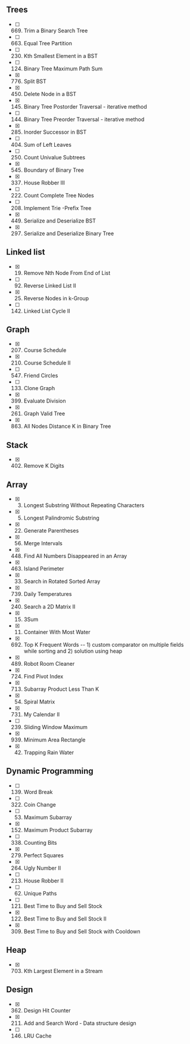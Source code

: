 ## Trees
- [ ] 669. Trim a Binary Search Tree
- [ ] 663. Equal Tree Partition
- [ ] 230. Kth Smallest Element in a BST
- [ ] 124. Binary Tree Maximum Path Sum
- [x] 776. Split BST
- [x] 450. Delete Node in a BST
- [x] 145. Binary Tree Postorder Traversal - iterative method
- [ ] 144. Binary Tree Preorder Traversal - iterative method
- [x] 285. Inorder Successor in BST
- [ ] 404. Sum of Left Leaves
- [ ] 250. Count Univalue Subtrees
- [x] 545. Boundary of Binary Tree
- [x] 337. House Robber III
- [ ] 222. Count Complete Tree Nodes
- [ ] 208. Implement Trie -Prefix Tree
- [x] 449. Serialize and Deserialize BST
- [x] 297. Serialize and Deserialize Binary Tree

## Linked list
- [x] 19. Remove Nth Node From End of List
- [ ] 92. Reverse Linked List II
- [x] 25. Reverse Nodes in k-Group
- [ ] 142. Linked List Cycle II

## Graph
- [x] 207. Course Schedule
- [x] 210. Course Schedule II
- [ ] 547. Friend Circles
- [ ] 133. Clone Graph
- [x] 399. Evaluate Division
- [x] 261. Graph Valid Tree
- [x] 863. All Nodes Distance K in Binary Tree

## Stack
- [x] 402. Remove K Digits

## Array
- [x] 3. Longest Substring Without Repeating Characters
- [x] 5. Longest Palindromic Substring
- [x] 22. Generate Parentheses
- [x] 56. Merge Intervals
- [x] 448. Find All Numbers Disappeared in an Array
- [x] 463. Island Perimeter
- [x] 33. Search in Rotated Sorted Array
- [x] 739. Daily Temperatures
- [x] 240. Search a 2D Matrix II
- [x] 15. 3Sum
- [x] 11. Container With Most Water
- [x] 692. Top K Frequent Words  -- 1) custom comparator on multiple fields while sorting and 2) solution using heap
- [x] 489. Robot Room Cleaner
- [x] 724. Find Pivot Index
- [x] 713. Subarray Product Less Than K
- [x] 54. Spiral Matrix
- [x] 731. My Calendar II
- [ ] 239. Sliding Window Maximum
- [x] 939. Minimum Area Rectangle
- [x] 42. Trapping Rain Water

## Dynamic Programming
- [ ] 139. Word Break
- [ ] 322. Coin Change
- [ ] 53. Maximum Subarray
- [x] 152. Maximum Product Subarray
- [ ] 338. Counting Bits
- [x] 279. Perfect Squares
- [x] 264. Ugly Number II
- [ ] 213. House Robber II
- [ ] 62. Unique Paths
- [ ] 121. Best Time to Buy and Sell Stock
- [x] 122. Best Time to Buy and Sell Stock II
- [x] 309. Best Time to Buy and Sell Stock with Cooldown

## Heap
- [x] 703. Kth Largest Element in a Stream

## Design
- [x] 362. Design Hit Counter
- [x] 211. Add and Search Word - Data structure design
- [ ] 146. LRU Cache
